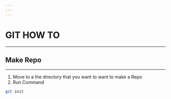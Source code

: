 ```yaml
---
---
---
```

# GIT HOW TO
---
## Make Repo
---

1. Move to a the directory that you want to want to make a Repo
2. Run
	 Command
```bash
git init
```
